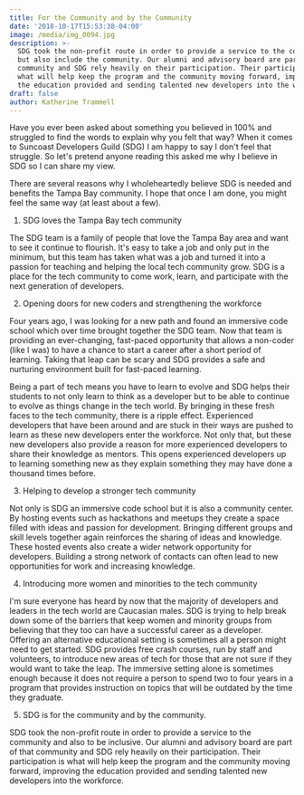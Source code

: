 ```yaml
---
title: For the Community and by the Community
date: '2018-10-17T15:53:38-04:00'
image: /media/img_0094.jpg
description: >-
  SDG took the non-profit route in order to provide a service to the community
  but also include the community. Our alumni and advisory board are part of that
  community and SDG rely heavily on their participation. Their participation is
  what will help keep the program and the community moving forward, improving
  the education provided and sending talented new developers into the workforce.
draft: false
author: Katherine Trammell
---
```

Have you ever been asked about something you believed in 100% and struggled to find the words to explain why you felt that way? When it comes to Suncoast Developers Guild (SDG) I am happy to say I don't feel that struggle. So let's pretend anyone reading this asked me why I believe in SDG so I can share my view.

There are several reasons why I wholeheartedly believe SDG is needed and benefits the Tampa Bay community. I hope that once I am done, you might feel the same way (at least about a few).

1. SDG loves the Tampa Bay tech community

The SDG team is a family of people that love the Tampa Bay area and want to see it continue to flourish. It's easy to take a job and only put in the minimum, but this team has taken what was a job and turned it into a passion for teaching and helping the local tech community grow. SDG is a place for the tech community to come work, learn, and participate with the next generation of developers.

2. Opening doors for new coders and strengthening the workforce

Four years ago, I was looking for a new path and found an immersive code school which over time brought together the SDG team. Now that team is providing an ever-changing, fast-paced opportunity that allows a non-coder (like I was) to have a chance to start a career after a short period of learning. Taking that leap can be scary and SDG provides a safe and nurturing environment built for fast-paced learning.

Being a part of tech means you have to learn to evolve and SDG helps their students to not only learn to think as a developer but to be able to continue to evolve as things change in the tech world. By bringing in these fresh faces to the tech community, there is a ripple effect. Experienced developers that have been around and are stuck in their ways are pushed to learn as these new developers enter the workforce. Not only that, but these new developers also provide a reason for more experienced developers to share their knowledge as mentors. This opens experienced developers up to learning something new as they explain something they may have done a thousand times before.

3. Helping to develop a stronger tech community

Not only is SDG an immersive code school but it is also a community center. By hosting events such as hackathons and meetups they create a space filled with ideas and passion for development. Bringing different groups and skill levels together again reinforces the sharing of ideas and knowledge. These hosted events also create a wider network opportunity for developers. Building a strong network of contacts can often lead to new opportunities for work and increasing knowledge.

4. Introducing more women and minorities to the tech community

I'm sure everyone has heard by now that the majority of developers and leaders in the tech world are Caucasian males. SDG is trying to help break down some of the barriers that keep women and minority groups from believing that they too can have a successful career as a developer. Offering an alternative educational setting is sometimes all a person might need to get started. SDG provides free crash courses, run by staff and volunteers, to introduce new areas of tech for those that are not sure if they would want to take the leap. The immersive setting alone is sometimes  enough because it does not require a person to spend two to four years in a program that provides instruction on topics that will be outdated by the time they graduate.

5. SDG is for the community and by the community.

SDG took the non-profit route in order to provide a service to the community and also to be inclusive. Our alumni and advisory board are part of that community and SDG rely heavily on their participation. Their participation is what will help keep the program and the community moving forward, improving the education provided and sending talented new developers into the workforce.
